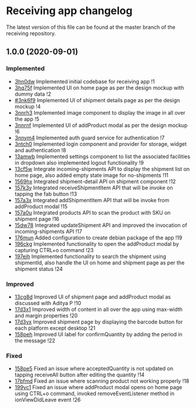 # Receiving app changelog
The latest version of this file can be found at the master branch of the
receiving repository.

## 1.0.0 (2020-09-01)

### Implemented
- [3hn0dw](https://app.clickup.com/t/3hn0dw) Implemented initial codebase for receiving app !1
- [3hq75f](https://app.clickup.com/t/3hq75f) Implemented UI on home page as per the design mockup with dummy data !2
- [#3nk6f9](https://app.clickup.com/t/#3nk6f9) Implemented UI of shipment details page as per the design mockup !4
- [3nnrh3](https://app.clickup.com/t/3nnrh3) Implemented image component to display the image in all over the app !5
- [3nnrnf](https://app.clickup.com/t/3nnrnf) Implemented UI of addProduct modal as per the design mockup !6
- [3nnym4](https://app.clickup.com/t/3nnym4) Implemented auth guard service for authentication !7
- [3ntch0](https://app.clickup.com/t/3ntch0) Implemented login component and provider for storage, widget and authentication !8
- [13amwb](https://app.clickup.com/t/13amwb) Implemented settings component to list the associated facilities in dropdown also implemented logout functionality !9
- [13cf5w](https://app.clickup.com/t/13cf5w) Integrate incoming-shipments API to display the shipment list on home page, also added empty state image for no-shipments !11
- [1569hx](https://app.clickup.com/t/1569hx) Integrated shipment-detail API on shipment component !12
- [157k3y](https://app.clickup.com/t/157k3y) Integrated receiveShipmentItem API that will be invoke on tapping the fab button !13
- [157a3x](https://app.clickup.com/t/157a3x) Integrated addShipmentItem API that will be invoke from addProduct modal !15
- [157a0u](https://app.clickup.com/t/157a0u) Integrated products API to scan the product with SKU on shipment page !16
- [15dw78](https://app.clickup.com/t/15dw78) Integrated updateShipment API and improved the invocation of incoming-shipments API !17
- [176mun](https://app.clickup.com/t/176mun) Added configuration to create debian package of the app !19
- [196ckg](https://app.clickup.com/t/196ckg) Implemented functionality to open the addProduct modal by capturing CTRL+o command !23
- [197ejh](https://app.clickup.com/t/197ejh) Implemented functionality to search the shipment using shipmentId, also handle the UI on home and shipment page as per the shipment status !24

### Improved
- [13cg8d](https://app.clickup.com/t/13cg8d) Improved UI of shipment page and addProduct modal as discussed with Aditya P !10
- [17d3x1](https://app.clickup.com/t/17d3x1) Improved width of content in all over the app using max-width and margin properties !20
- [17d3yx](https://app.clickup.com/t/17d3yx) Improved shipment page by displaying the barcode button for each platform except desktop !21
- [158peh](https://app.clickup.com/t/158peh) Improved UI label for confirmQuantity by adding the period in the message !22

### Fixed
- [158pe5](https://app.clickup.com/t/158pe5) Fixed an issue where acceptedQuantity is not updated on tapping receiveAll button after editing the quantity !14
- [17bfmd](https://app.clickup.com/t/17bfmd) Fixed an issue where scanning product not working properly !18
- [199yc1](https://app.clickup.com/t/199yc1) Fixed an issue where addProduct modal opens on home page using CTRL+o command, invoked removeEventListener method in ionViewDidLeave event !26
